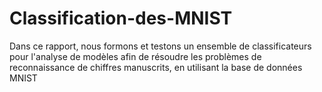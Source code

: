 # Classification-des-MNIST
Dans ce rapport, nous formons et testons un ensemble de classificateurs pour l'analyse de modèles afin de résoudre les problèmes de reconnaissance de chiffres manuscrits, en utilisant la base de données MNIST
